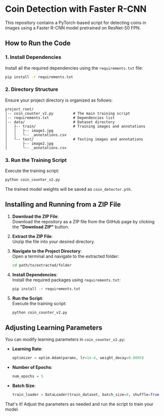 # Coin Detection with Faster R-CNN

This repository contains a PyTorch-based script for detecting coins in images using a Faster R-CNN model pretrained on ResNet-50 FPN.

## How to Run the Code

### 1. Install Dependencies

Install all the required dependencies using the `requirements.txt` file:

```bash
pip install -r requirements.txt
```

### 2. Directory Structure

Ensure your project directory is organized as follows:

```plaintext
project_root/
│-- coin_counter_v2.py         # The main training script
│-- requirements.txt           # Dependencies list
│-- data/                      # Dataset directory
│   ├-- train/                 # Training images and annotations
│   │   ├-- image1.jpg
│   │   └-- _annotations.csv
│   └-- test/                  # Testing images and annotations
│       ├-- image2.jpg
│       └-- _annotations.csv
```

### 3. Run the Training Script

Execute the training script:

```bash
python coin_counter_v2.py
```

The trained model weights will be saved as `coin_detector.pth`.

## Installing and Running from a ZIP File

1. **Download the ZIP File**:  
   Download the repository as a ZIP file from the GitHub page by clicking the **"Download ZIP"** button.

2. **Extract the ZIP File**:  
   Unzip the file into your desired directory.

3. **Navigate to the Project Directory**:  
   Open a terminal and navigate to the extracted folder:

   ```bash
   cd path/to/extracted/folder
   ```

4. **Install Dependencies**:  
   Install the required packages using `requirements.txt`:

   ```bash
   pip install -r requirements.txt
   ```

5. **Run the Script**:  
   Execute the training script:

   ```bash
   python coin_counter_v2.py
   ```

## Adjusting Learning Parameters

You can modify learning parameters in `coin_counter_v2.py`:

- **Learning Rate**:  
  ```python
  optimizer = optim.Adam(params, lr=1e-4, weight_decay=0.0005)
  ```

- **Number of Epochs**:  
  ```python
  num_epochs = 5
  ```

- **Batch Size**:  
  ```python
  train_loader = DataLoader(train_dataset, batch_size=8, shuffle=True, collate_fn=collate_fn)
  ```

That's it! Adjust the parameters as needed and run the script to train your model.
